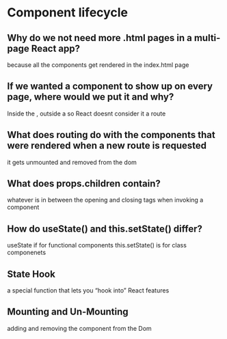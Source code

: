 # Component lifecycle

## Why do we not need more .html pages in a multi-page React app?

because all the components get rendered in the index.html page

## If we wanted a component to show up on every page, where would we put it and why?

Inside the <BrowserRouter />, outside a <Route /> so React doesnt consider it a route

## What does routing do with the components that were rendered when a new route is requested

it gets unmounted and removed from the dom

## What does props.children contain?

whatever is in between the opening and closing tags when invoking a component

## How do useState() and this.setState() differ?

useState if for functional components this.setState() is for class componenets

## State Hook

a special function that lets you “hook into” React features

## Mounting and Un-Mounting

adding and removing the component from the Dom
